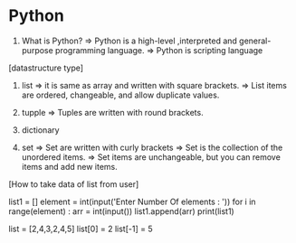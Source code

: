 # Python

1. What is Python?
=> Python is a high-level ,interpreted and general-purpose programming language.
=> Python is scripting language


[datastructure type]

1. list
 => it is same as array and written with square brackets.
 => List items are ordered, changeable, and allow duplicate values.

2. tupple 
 => Tuples are written with round brackets.
 
3. dictionary
4. set
 => Set are written with curly brackets
 => Set is the collection of the unordered items.
 => Set items are unchangeable, but you can remove items and add new items.


[How to take data of list from user]

list1 = []
element = int(input('Enter Number Of elements : '))
for i in range(element) :
     arr = int(input())
     list1.append(arr)
print(list1)

list = [2,4,3,2,4,5]
list[0] = 2 
list[-1] = 5